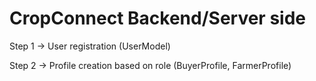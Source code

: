 # CropConnect Backend/Server side

Step 1 -> User registration (UserModel)

Step 2 -> Profile creation based on role (BuyerProfile, FarmerProfile)

